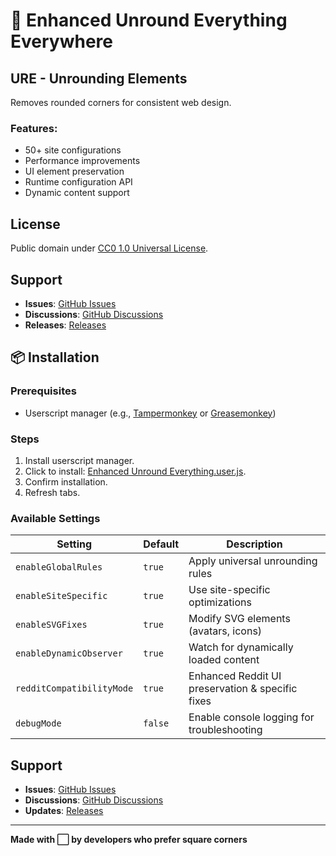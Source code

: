 # 🔲 Enhanced Unround Everything Everywhere

## URE - Unrounding Elements

Removes rounded corners for consistent web design.

### Features:

* 50+ site configurations
* Performance improvements
* UI element preservation
* Runtime configuration API
* Dynamic content support

## License

Public domain under [CC0 1.0 Universal License](https://creativecommons.org/publicdomain/zero/1.0/).

## Support

* **Issues**: [GitHub Issues](https://github.com/OD728/URE/issues)
* **Discussions**: [GitHub Discussions](https://github.com/OD728/URE/discussions)
* **Releases**: [Releases](https://github.com/OD728/URE/releases)

## 📦 Installation

### Prerequisites
- Userscript manager (e.g., [Tampermonkey](https://www.tampermonkey.net/) or [Greasemonkey](https://www.greasespot.net/))

### Steps

1.  Install userscript manager.
2.  Click to install: [Enhanced Unround Everything.user.js](https://github.com/OD728/URE/raw/refs/heads/main/enhanced-unround-everything.user.js).
3.  Confirm installation.
4.  Refresh tabs.

### Available Settings

| Setting                 | Default | Description                                          |
|-------------------------|---------|------------------------------------------------------|
| `enableGlobalRules`       | `true`  | Apply universal unrounding rules                     |
| `enableSiteSpecific`    | `true`  | Use site-specific optimizations                      |
| `enableSVGFixes`        | `true`  | Modify SVG elements (avatars, icons)                 |
| `enableDynamicObserver`   | `true`  | Watch for dynamically loaded content                 |
| `redditCompatibilityMode` | `true`  | Enhanced Reddit UI preservation & specific fixes   |
| `debugMode`             | `false` | Enable console logging for troubleshooting           |

## Support

- **Issues**: [GitHub Issues](https://github.com/ODRise/URE/issues)
- **Discussions**: [GitHub Discussions](https://github.com/ODRise/URE/discussions)
- **Updates**: [Releases](https://github.com/ODRise/URE/releases)

---

**Made with ⬜ by developers who prefer square corners**
